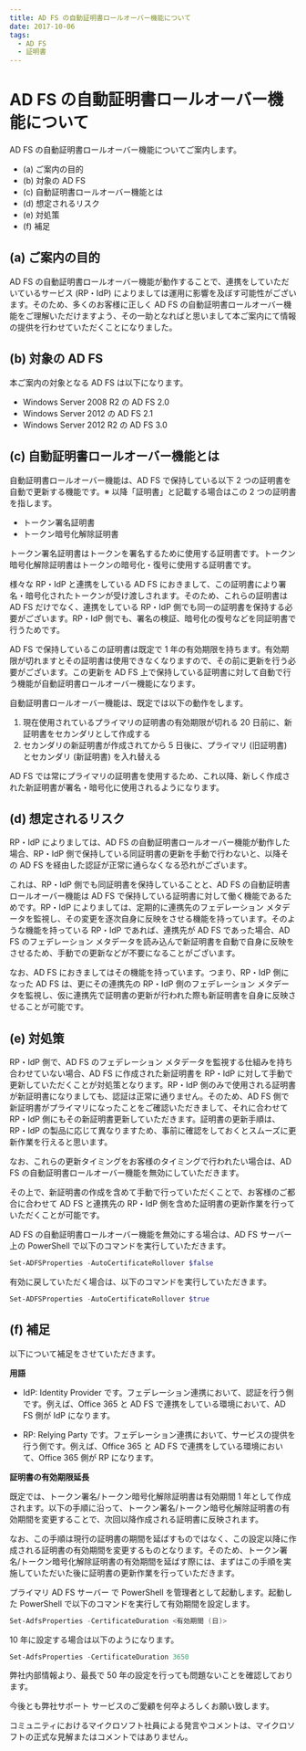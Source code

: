 ```yaml
---
title: AD FS の自動証明書ロールオーバー機能について
date: 2017-10-06
tags:
  - AD FS
  - 証明書
---
```


# AD FS の自動証明書ロールオーバー機能について

AD FS の自動証明書ロールオーバー機能についてご案内します。

- (a) ご案内の目的
- (b) 対象の AD FS
- (c) 自動証明書ロールオーバー機能とは
- (d) 想定されるリスク
- (e) 対処策
- (f) 補足
 
## (a) ご案内の目的

AD FS の自動証明書ロールオーバー機能が動作することで、連携をしていただいているサービス (RP・IdP) によりましては運用に影響を及ぼす可能性がございます。そのため、多くのお客様に正しく AD FS の自動証明書ロールオーバー機能をご理解いただけますよう、その一助となればと思いまして本ご案内にて情報の提供を行わせていただくことになりました。
 
## (b) 対象の AD FS
本ご案内の対象となる AD FS は以下になります。

- Windows Server 2008 R2 の AD FS 2.0
- Windows Server 2012 の AD FS 2.1
- Windows Server 2012 R2 の AD FS 3.0
 
## (c) 自動証明書ロールオーバー機能とは

自動証明書ロールオーバー機能は、AD FS で保持している以下 2 つの証明書を自動で更新する機能です。※ 以降「証明書」と記載する場合はこの 2 つの証明書を指します。

- トークン署名証明書
- トークン暗号化解除証明書

トークン署名証明書はトークンを署名するために使用する証明書です。トークン暗号化解除証明書はトークンの暗号化・復号に使用する証明書です。

様々な RP・IdP と連携をしている AD FS におきまして、この証明書により署名・暗号化されたトークンが受け渡しされます。そのため、これらの証明書は AD FS だけでなく、連携をしている RP・IdP 側でも同一の証明書を保持する必要がございます。RP・IdP 側でも、署名の検証、暗号化の復号などを同証明書で行うためです。  

AD FS で保持しているこの証明書は既定で 1 年の有効期限を持ちます。有効期限が切れますとその証明書は使用できなくなりますので、その前に更新を行う必要がございます。この更新を AD FS 上で保持している証明書に対して自動で行う機能が自動証明書ロールオーバー機能になります。
 
自動証明書ロールオーバー機能は、既定では以下の動作をします。

1. 現在使用されているプライマリの証明書の有効期限が切れる 20 日前に、新証明書をセカンダリとして作成する
2. セカンダリの新証明書が作成されてから 5 日後に、プライマリ (旧証明書) とセカンダリ (新証明書) を入れ替える

AD FS では常にプライマリの証明書を使用するため、これ以降、新しく作成された新証明書が署名・暗号化に使用されるようになります。
 
## (d) 想定されるリスク

RP・IdP によりましては、AD FS の自動証明書ロールオーバー機能が動作した場合、RP・IdP 側で保持している同証明書の更新を手動で行わないと、以降その AD FS を経由した認証が正常に通らなくなる恐れがございます。

これは、RP・IdP 側でも同証明書を保持していることと、AD FS の自動証明書ロールオーバー機能は AD FS で保持している証明書に対して働く機能であるためです。RP・IdP によりましては、定期的に連携先のフェデレーション メタデータを監視し、その変更を逐次自身に反映をさせる機能を持っています。そのような機能を持っている RP・IdP であれば、連携先が AD FS であった場合、AD FS のフェデレーション メタデータを読み込んで新証明書を自動で自身に反映をさせるため、手動での更新などが不要になることがございます。  

なお、AD FS におきましてはその機能を持っています。つまり、RP・IdP 側になった AD FS は、更にその連携先の RP・IdP 側のフェデレーション メタデータを監視し、仮に連携先で証明書の更新が行われた際も新証明書を自身に反映させることが可能です。
 
## (e) 対処策

RP・IdP 側で、AD FS のフェデレーション メタデータを監視する仕組みを持ち合わせていない場合、AD FS に作成された新証明書を RP・IdP に対して手動で更新していただくことが対処策となります。RP・IdP 側のみで使用される証明書が新証明書になりましても、認証は正常に通りません。そのため、AD FS 側で新証明書がプライマリになったことをご確認いただきまして、それに合わせて RP・IdP 側にもその新証明書更新していただきます。証明書の更新手順は、RP・IdP の製品に応じて異なりますため、事前に確認をしておくとスムーズに更新作業を行えると思います。
 
なお、これらの更新タイミングをお客様のタイミングで行われたい場合は、AD FS の自動証明書ロールオーバー機能を無効にしていただきます。

その上で、新証明書の作成を含めて手動で行っていただくことで、お客様のご都合に合わせて AD FS と連携先の RP・IdP 側を含めた証明書の更新作業を行っていただくことが可能です。

AD FS の自動証明書ロールオーバー機能を無効にする場合は、AD FS サーバー上の PowerShell で以下のコマンドを実行していただきます。

```powershell
Set-ADFSProperties -AutoCertificateRollover $false
```

有効に戻していただく場合は、以下のコマンドを実行していただきます。

```powershell
Set-ADFSProperties -AutoCertificateRollover $true
```
 
## (f) 補足

以下について補足をさせていただきます。

**用語**

- IdP: Identity Provider です。フェデレーション連携において、認証を行う側です。例えば、Office 365 と AD FS で連携をしている環境において、AD FS 側が IdP になります。

- RP: Relying Party です。フェデレーション連携において、サービスの提供を行う側です。例えば、Office 365 と AD FS で連携をしている環境において、Office 365 側が RP になります。
 
**証明書の有効期限延長**

既定では、トークン署名/トークン暗号化解除証明書は有効期間 1 年として作成されます。以下の手順に沿って、トークン署名/トークン暗号化解除証明書の有効期間を変更することで、次回以降作成される証明書に反映されます。

なお、この手順は現行の証明書の期間を延ばすものではなく、この設定以降に作成される証明書の有効期間を変更するものとなります。そのため、トークン署名/トークン暗号化解除証明書の有効期間を延ばす際には、まずはこの手順を実施していただいた後に証明書の更新作業を行っていただきます。

プライマリ AD FS サーバー で PowerShell を管理者として起動します。起動した PowerShell で以下のコマンドを実行して有効期間を設定します。

 ```powershell
Set-AdfsProperties -CertificateDuration <有効期間 (日)>
```

10 年に設定する場合は以下のようになります。

```powershell
Set-AdfsProperties -CertificateDuration 3650
```

弊社内部情報より、最長で 50 年の設定を行っても問題ないことを確認しております。

今後とも弊社サポート サービスのご愛顧を何卒よろしくお願い致します。

コミュニティにおけるマイクロソフト社員による発言やコメントは、マイクロソフトの正式な見解またはコメントではありません。
